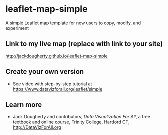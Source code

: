 # leaflet-map-simple
A simple Leaflet map template for new users to copy, modify, and experiment

## Link to my live map (replace with link to your site)

http://jackdougherty.github.io/leaflet-map-simple

## Create your own version
- See video with step-by-step tutorial at https://www.datavizforall.org/leaflet/simple

## Learn more
- Jack Dougherty and contributors, *Data Visualization For All*, a free textbook and online course, Trinity College, Hartford CT, http://DataVizForAll.org

